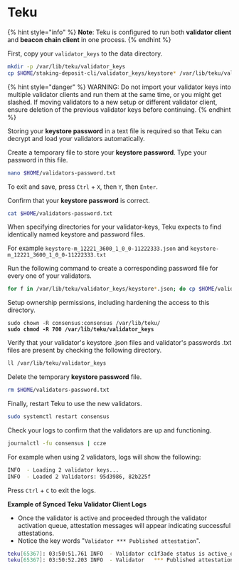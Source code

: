 # Teku

{% hint style="info" %}
**Note**: Teku is configured to run both **validator client** and **beacon chain client** in one process.
{% endhint %}

First, copy your `validator_keys` to the data directory.

```bash
mkdir -p /var/lib/teku/validator_keys
cp $HOME/staking-deposit-cli/validator_keys/keystore* /var/lib/teku/validator_keys
```

{% hint style="danger" %}
WARNING: Do not import your validator keys into multiple validator clients and run them at the same time, or you might get slashed. If moving validators to a new setup or different validator client, ensure deletion of the previous validator keys before continuing.
{% endhint %}

Storing your **keystore password** in a text file is required so that Teku can decrypt and load your validators automatically.

Create a temporary file to store your **keystore password**. Type your password in this file.

```bash
nano $HOME/validators-password.txt
```

To exit and save, press `Ctrl` + `X`, then `Y`, then `Enter`.

Confirm that your **keystore password** is correct.

```bash
cat $HOME/validators-password.txt
```

When specifying directories for your validator-keys, Teku expects to find identically named keystore and password files.

For example `keystore-m_12221_3600_1_0_0-11222333.json` and `keystore-m_12221_3600_1_0_0-11222333.txt`

Run the following command to create a corresponding password file for every one of your validators.

```bash
for f in /var/lib/teku/validator_keys/keystore*.json; do cp $HOME/validators-password.txt /var/lib/teku/validator_keys/$(basename $f .json).txt; done
```

Setup ownership permissions, including hardening the access to this directory.

<pre class="language-bash"><code class="lang-bash">sudo chown -R consensus:consensus /var/lib/teku/
<strong>sudo chmod -R 700 /var/lib/teku/validator_keys
</strong></code></pre>

Verify that your validator's keystore .json files and validator's passwords .txt files are present by checking the following directory.

```bash
ll /var/lib/teku/validator_keys
```

Delete the temporary **keystore password** file.

```bash
rm $HOME/validators-password.txt
```

Finally, restart Teku to use the new validators.

```bash
sudo systemctl restart consensus
```

Check your logs to confirm that the validators are up and functioning.

```bash
journalctl -fu consensus | ccze
```

For example when using 2 validators, logs will show the following:

```bash
INFO  - Loading 2 validator keys...
INFO  - Loaded 2 Validators: 95d3986, 82b225f
```

Press `Ctrl` + `C` to exit the logs.

**Example of Synced Teku Validator Client Logs**

* Once the validator is active and proceeded through the validator activation queue, attestation messages will appear indicating successful attestations.
* Notice the key words "`Validator *** Published attestation`".

```bash
teku[65367]: 03:50:51.761 INFO  - Validator cc1f3ade status is active_ongoing.
teku[65367]: 03:50:52.203 INFO  - Validator   *** Published attestation        Count: 1, Slot: 31362, Root: 90FC0DF4D5958E469134A015203B53B3FB94A0FC1038FB2462882906D4A729A2
```
